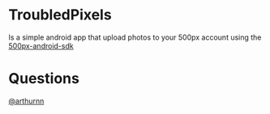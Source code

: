 TroubledPixels
==============

Is a simple android app that upload photos to your 500px account using the [500px-android-sdk](https://github.com/500px/500px-android-sdk)


Questions
=========
[@arthurnn](http://twitter.com/arthurnn)

